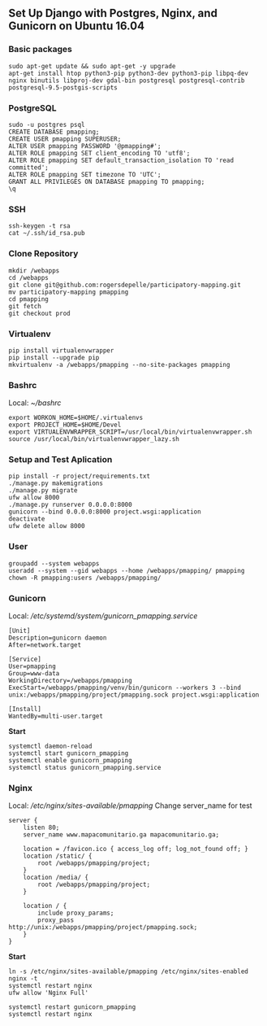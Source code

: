## Set Up Django with Postgres, Nginx, and Gunicorn on Ubuntu 16.04

### Basic packages
```
sudo apt-get update && sudo apt-get -y upgrade
apt-get install htop python3-pip python3-dev python3-pip libpq-dev nginx binutils libproj-dev gdal-bin postgresql postgresql-contrib postgresql-9.5-postgis-scripts
```

### PostgreSQL
```
sudo -u postgres psql
CREATE DATABASE pmapping;
CREATE USER pmapping SUPERUSER;
ALTER USER pmapping PASSWORD '@pmapping#';
ALTER ROLE pmapping SET client_encoding TO 'utf8';
ALTER ROLE pmapping SET default_transaction_isolation TO 'read committed';
ALTER ROLE pmapping SET timezone TO 'UTC';
GRANT ALL PRIVILEGES ON DATABASE pmapping TO pmapping;
\q
```

### SSH
```
ssh-keygen -t rsa
cat ~/.ssh/id_rsa.pub
```

### Clone Repository
```
mkdir /webapps
cd /webapps
git clone git@github.com:rogersdepelle/participatory-mapping.git
mv participatory-mapping pmapping
cd pmapping
git fetch
git checkout prod
```

### Virtualenv
```
pip install virtualenvwrapper
pip install --upgrade pip
mkvirtualenv -a /webapps/pmapping --no-site-packages pmapping
```

### Bashrc
Local: *~/bashrc*
```
export WORKON_HOME=$HOME/.virtualenvs
export PROJECT_HOME=$HOME/Devel
export VIRTUALENVWRAPPER_SCRIPT=/usr/local/bin/virtualenvwrapper.sh
source /usr/local/bin/virtualenvwrapper_lazy.sh
```

### Setup and Test Aplication
```
pip install -r project/requirements.txt
./manage.py makemigrations
./manage.py migrate
ufw allow 8000
./manage.py runserver 0.0.0.0:8000
gunicorn --bind 0.0.0.0:8000 project.wsgi:application
deactivate
ufw delete allow 8000
```

### User
```
groupadd --system webapps
useradd --system --gid webapps --home /webapps/pmapping/ pmapping
chown -R pmapping:users /webapps/pmapping/
```

### Gunicorn
Local: */etc/systemd/system/gunicorn_pmapping.service*
```
[Unit]
Description=gunicorn daemon
After=network.target

[Service]
User=pmapping
Group=www-data
WorkingDirectory=/webapps/pmapping
ExecStart=/webapps/pmapping/venv/bin/gunicorn --workers 3 --bind unix:/webapps/pmapping/project/pmapping.sock project.wsgi:application

[Install]
WantedBy=multi-user.target
```
**Start**
```
systemctl daemon-reload
systemctl start gunicorn_pmapping
systemctl enable gunicorn_pmapping
systemctl status gunicorn_pmapping.service
```

### Nginx
Local: */etc/nginx/sites-available/pmapping*
Change server_name for test
```
server {
    listen 80;
    server_name www.mapacomunitario.ga mapacomunitario.ga;

    location = /favicon.ico { access_log off; log_not_found off; }
    location /static/ {
        root /webapps/pmapping/project;
    }
    location /media/ {
        root /webapps/pmapping/project;
    }

    location / {
        include proxy_params;
        proxy_pass http://unix:/webapps/pmapping/project/pmapping.sock;
    }
}

```
**Start**
```
ln -s /etc/nginx/sites-available/pmapping /etc/nginx/sites-enabled
nginx -t
systemctl restart nginx
ufw allow 'Nginx Full'
```

```
systemctl restart gunicorn_pmapping
systemctl restart nginx
```
